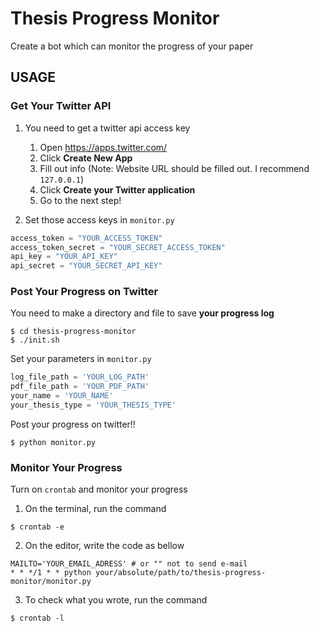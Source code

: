 # Thesis Progress Monitor

Create a bot which can monitor the progress of your paper

## USAGE

### Get Your Twitter API

1. You need to get a twitter api access key
   1. Open https://apps.twitter.com/ 
   2. Click **Create New App**
   3. Fill out info (Note: Website URL should be filled out. I recommend `127.0.0.1`)
   4. Click **Create your Twitter application**
   5. Go to the next step!

2. Set those access keys in `monitor.py`
```python
access_token = "YOUR_ACCESS_TOKEN"
access_token_secret = "YOUR_SECRET_ACCESS_TOKEN"
api_key = "YOUR_API_KEY"
api_secret = "YOUR_SECRET_API_KEY"
```

### Post Your Progress on Twitter

You need to make a directory and file to save **your progress log**
```shell
$ cd thesis-progress-monitor
$ ./init.sh
```

Set your parameters in `monitor.py`
```python
log_file_path = 'YOUR_LOG_PATH'
pdf_file_path = 'YOUR_PDF_PATH'
your_name = 'YOUR_NAME'
your_thesis_type = 'YOUR_THESIS_TYPE'
```

Post your progress on twitter!!
```shell
$ python monitor.py
```

### Monitor Your Progress
Turn on `crontab` and monitor your progress

1. On the terminal, run the command 
```shell
$ crontab -e
```

2. On the editor, write the code as bellow
```
MAILTO='YOUR_EMAIL_ADRESS' # or "" not to send e-mail
* * */1 * * python your/absolute/path/to/thesis-progress-monitor/monitor.py
```

3. To check what you wrote, run the command
```shell
$ crontab -l
```
